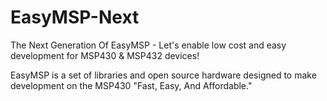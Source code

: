 # EasyMSP-Next
The Next Generation Of EasyMSP -  Let's enable low cost and easy development for MSP430 & MSP432 devices!

EasyMSP is a set of libraries and open source hardware designed to make development on the MSP430 "Fast, Easy, And Affordable."

